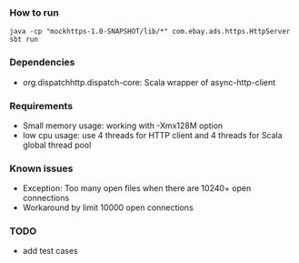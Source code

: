 ### How to run
```
java -cp "mockhttps-1.0-SNAPSHOT/lib/*" com.ebay.ads.https.HttpServer
sbt run
```

### Dependencies
- org.dispatchhttp.dispatch-core: Scala wrapper of async-http-client

### Requirements
- Small memory usage: working with -Xmx128M option
- low cpu usage: use 4 threads for HTTP client and 4 threads for Scala global thread pool

### Known issues
- Exception: Too many open files when there are 10240+ open connections
- Workaround by limit 10000 open connections

### TODO
- add test cases